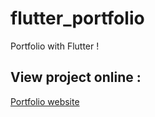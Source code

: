 # flutter_portfolio

Portfolio with Flutter !

## View project online :

[Portfolio website](https://samuel-lefevre.com)
